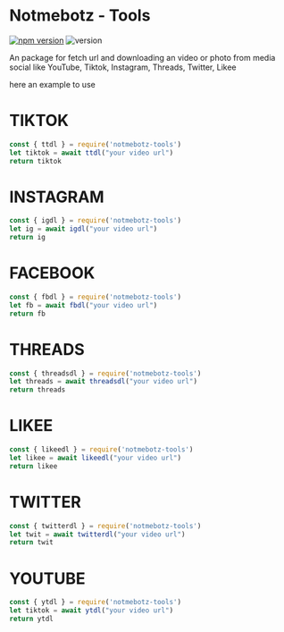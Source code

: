 
# Notmebotz - Tools

<a href="https://www.npmjs.com/package/notmebotz-tools"><img alt="npm version" src="https://img.shields.io/npm/v/notmebotz-tools.svg?style=flat-square"></a>
<img alt="version" src="https://img.shields.io/github/package-json/v/shaonproject/notmebotz-tools?label=github&style=flat-square">

An package for fetch url and downloading an video or photo from media social like YouTube, Tiktok, Instagram, Threads, Twitter, Likee

here an example to use
# TIKTOK
```js
const { ttdl } = require('notmebotz-tools')
let tiktok = await ttdl("your video url")
return tiktok
```

# INSTAGRAM
```js
const { igdl } = require('notmebotz-tools')
let ig = await igdl("your video url")
return ig
```

# FACEBOOK
```js
const { fbdl } = require('notmebotz-tools')
let fb = await fbdl("your video url")
return fb
```

# THREADS

```js
const { threadsdl } = require('notmebotz-tools')
let threads = await threadsdl("your video url")
return threads
```

# LIKEE
```js
const { likeedl } = require('notmebotz-tools')
let likee = await likeedl("your video url")
return likee
```

# TWITTER
```js
const { twitterdl } = require('notmebotz-tools')
let twit = await twitterdl("your video url")
return twit
```

# YOUTUBE 
```js
const { ytdl } = require('notmebotz-tools')
let tiktok = await ytdl("your video url")
return ytdl
```